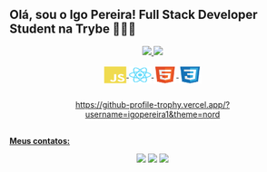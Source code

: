 ## Olá, sou o Igo Pereira! Full Stack Developer Student na Trybe 👨🏽‍💻

<div align="center">
  <a href="https://github.com/igopereira1">
  <img height="180em" src="https://github-readme-stats.vercel.app/api?username=igopereira1&show_icons=true&theme=dracula&include_all_commits=true&count_private=true"/>
  <img height="180em" src="https://github-readme-stats.vercel.app/api/top-langs/?username=igopereira1&layout=compact&langs_count=7&theme=dracula"/>
</div>
<div style="display: inline_block" align="center"><br>
  <img align="center" alt="Igo-Js" height="30" width="40" src="https://raw.githubusercontent.com/devicons/devicon/master/icons/javascript/javascript-plain.svg">
  <img align="center" alt="Igo-React" height="30" width="40" src="https://raw.githubusercontent.com/devicons/devicon/master/icons/react/react-original.svg">
  <img align="center" alt="Igo-HTML" height="30" width="40" src="https://raw.githubusercontent.com/devicons/devicon/master/icons/html5/html5-original.svg">
  <img align="center" alt="Igo-CSS" height="30" width="40" src="https://raw.githubusercontent.com/devicons/devicon/master/icons/css3/css3-original.svg">
</div>
  
  ##
  
<div align="center">https://github-profile-trophy.vercel.app/?username=igopereira1&theme=nord</div>

##
 
<strong>Meus contatos:</strong>
<div align="center"> 
  <a href="https://www.linkedin.com/in/igo-pereira/" target="_blank"><img src="https://img.shields.io/badge/-LinkedIn-%230077B5?style=for-the-badge&logo=linkedin&logoColor=white" target="_blank"></a> 
  <a href = "mailto:igopereira1@gmail.com"><img src="https://img.shields.io/badge/-Gmail-%23333?style=for-the-badge&logo=gmail&logoColor=white" target="_blank"></a>
   <a href="https://discord.gg/wagxzStdcR" target="_blank"><img src="https://img.shields.io/badge/Discord-7289DA?style=for-the-badge&logo=discord&logoColor=white" target="_blank"></a> 
</div>
